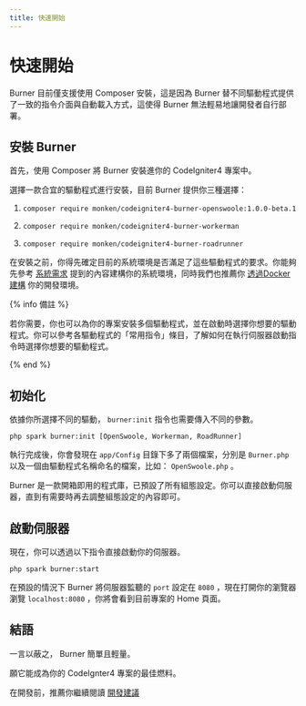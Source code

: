 ```yaml
---
title: 快速開始
---
```


# 快速開始

Burner 目前僅支援使用 Composer 安裝，這是因為 Burner 替不同驅動程式提供了一致的指令介面與自動載入方式，這使得 Burner 無法輕易地讓開發者自行部署。

## 安裝 Burner

首先，使用 Composer 將 Burner 安裝進你的 CodeIgniter4 專案中。

選擇一款合宜的驅動程式進行安裝，目前 Burner 提供你三種選擇：

1. 
    ```
    composer require monken/codeigniter4-burner-openswoole:1.0.0-beta.1
    ```

2. 
    ```
    composer require monken/codeigniter4-burner-workerman
    ```

3. 
    ```
    composer require monken/codeigniter4-burner-roadrunner
    ```

在安裝之前，你得先確定目前的系統環境是否滿足了這些驅動程式的要求。你能夠先參考 [系統需求](/introduction) 提到的內容建構你的系統環境，同時我們也推薦你 [透過Docker建構](/general/docker) 你的開發環境。

{% info 備註 %}

若你需要，你也可以為你的專案安裝多個驅動程式，並在啟動時選擇你想要的驅動程式。你可以參考各驅動程式的「常用指令」條目，了解如何在執行伺服器啟動指令時選擇你想要的驅動程式。

{% end %}


## 初始化

依據你所選擇不同的驅動， `burner:init` 指令也需要傳入不同的參數。

```
php spark burner:init [OpenSwoole, Workerman, RoadRunner]
```

執行完成後，你會發現在 `app/Config` 目錄下多了兩個檔案，分別是 `Burner.php` 以及一個由驅動程式名稱命名的檔案，比如： `OpenSwoole.php` 。

Burner 是一款開箱即用的程式庫，已預設了所有組態設定。你可以直接啟動伺服器，直到有需要時再去調整組態設定的內容即可。

## 啟動伺服器

現在，你可以透過以下指令直接啟動你的伺服器。

```
php spark burner:start
```

在預設的情況下 Burner 將伺服器監聽的 `port` 設定在 `8080` ，現在打開你的瀏覽器瀏覽 `localhost:8080` ，你將會看到目前專案的 Home 頁面。

## 結語

一言以蔽之， Burner 簡單且輕量。

願它能成為你的 CodeIgnter4 專案的最佳燃料。

在開發前，推薦你繼續閱讀 [開發建議](/general/suggestion)
